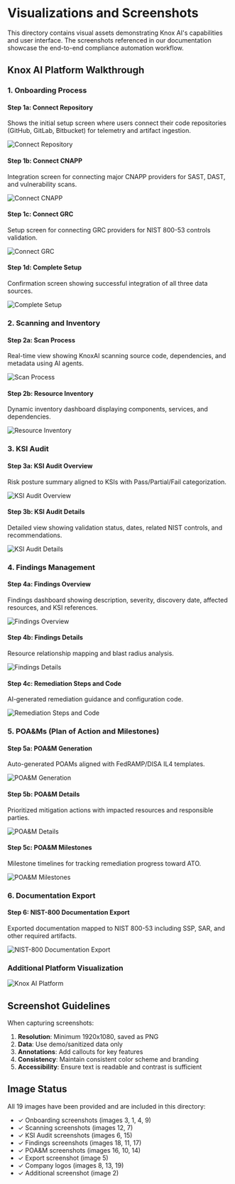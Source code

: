 # Visualizations and Screenshots

This directory contains visual assets demonstrating Knox AI's capabilities and user interface. The screenshots referenced in our documentation showcase the end-to-end compliance automation workflow.

## Knox AI Platform Walkthrough

### 1. Onboarding Process

#### Step 1a: Connect Repository
Shows the initial setup screen where users connect their code repositories (GitHub, GitLab, Bitbucket) for telemetry and artifact ingestion.

![Connect Repository](image3.png "Connect Repository")

#### Step 1b: Connect CNAPP
Integration screen for connecting major CNAPP providers for SAST, DAST, and vulnerability scans.

![Connect CNAPP](image1.png "Connect CNAPP")

#### Step 1c: Connect GRC
Setup screen for connecting GRC providers for NIST 800-53 controls validation.

![Connect GRC](image4.png "Connect GRC")

#### Step 1d: Complete Setup
Confirmation screen showing successful integration of all three data sources.

![Complete Setup](image9.png "Complete Setup")

### 2. Scanning and Inventory

#### Step 2a: Scan Process
Real-time view showing KnoxAI scanning source code, dependencies, and metadata using AI agents.

![Scan Process](image12.png "Scan Process")

#### Step 2b: Resource Inventory
Dynamic inventory dashboard displaying components, services, and dependencies.

![Resource Inventory](image7.png "Resource Inventory")

### 3. KSI Audit

#### Step 3a: KSI Audit Overview
Risk posture summary aligned to KSIs with Pass/Partial/Fail categorization.

![KSI Audit Overview](image6.png "KSI Audit Overview")

#### Step 3b: KSI Audit Details
Detailed view showing validation status, dates, related NIST controls, and recommendations.

![KSI Audit Details](image15.png "KSI Audit Details")

### 4. Findings Management

#### Step 4a: Findings Overview
Findings dashboard showing description, severity, discovery date, affected resources, and KSI references.

![Findings Overview](image18.png "Findings Overview")

#### Step 4b: Findings Details
Resource relationship mapping and blast radius analysis.

![Findings Details](image11.png "Findings Details")

#### Step 4c: Remediation Steps and Code
AI-generated remediation guidance and configuration code.

![Remediation Steps and Code](image17.png "Remediation Steps and Code")

### 5. POA&Ms (Plan of Action and Milestones)

#### Step 5a: POA&M Generation
Auto-generated POAMs aligned with FedRAMP/DISA IL4 templates.

![POA&M Generation](image16.png "POA&M Generation")

#### Step 5b: POA&M Details
Prioritized mitigation actions with impacted resources and responsible parties.

![POA&M Details](image10.png "POA&M Details")

#### Step 5c: POA&M Milestones
Milestone timelines for tracking remediation progress toward ATO.

![POA&M Milestones](image14.png "POA&M Milestones")

### 6. Documentation Export

#### Step 6: NIST-800 Documentation Export
Exported documentation mapped to NIST 800-53 including SSP, SAR, and other required artifacts.

![NIST-800 Documentation Export](image5.png "NIST-800 Documentation Export")

### Additional Platform Visualization

![Knox AI Platform](image2.png "Knox AI Platform Additional View")

## Screenshot Guidelines

When capturing screenshots:

1. **Resolution**: Minimum 1920x1080, saved as PNG
2. **Data**: Use demo/sanitized data only
3. **Annotations**: Add callouts for key features
4. **Consistency**: Maintain consistent color scheme and branding
5. **Accessibility**: Ensure text is readable and contrast is sufficient

## Image Status

All 19 images have been provided and are included in this directory:
- ✓ Onboarding screenshots (images 3, 1, 4, 9)
- ✓ Scanning screenshots (images 12, 7)
- ✓ KSI Audit screenshots (images 6, 15)
- ✓ Findings screenshots (images 18, 11, 17)
- ✓ POA&M screenshots (images 16, 10, 14)
- ✓ Export screenshot (image 5)
- ✓ Company logos (images 8, 13, 19)
- ✓ Additional screenshot (image 2)